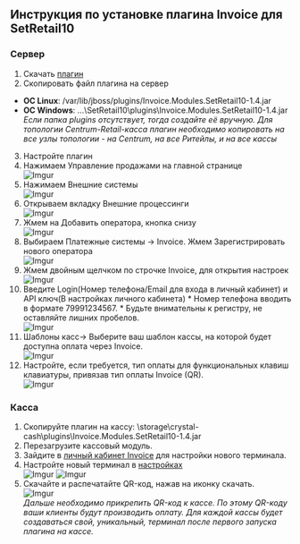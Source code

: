 ## Инструкция по установке плагина Invoice для SetRetail10
### Сервер 
1. Скачать [плагин](https://github.com/Invoice-LLC/Invoice.Modules.SetRetail10/releases/download/1.4/Invoice.Modules.SetRetail10-1.4.jar)
2. Скопировать файл плагина на сервер
  * **ОС Linux**: /var/lib/jboss/plugins/Invoice.Modules.SetRetail10-1.4.jar
  * **ОС Windows**: …\SetRetail10\plugins\Invoice.Modules.SetRetail10-1.4.jar
*Если папка plugins отсутствует, тогда создайте её вручную. 
Для топологии Centrum-Retail-касса плагин необходимо копировать на все узлы топологии - на Centrum, на все Ритейлы, и на все кассы*
3. Настройте плагин
  1. Нажимаем Управление продажами на главной странице<br>
  ![Imgur](https://i.imgur.com/RDgOdLl.png)
  2. Нажимаем Внешние системы<br>
  ![Imgur](https://i.imgur.com/HcvWfJD.png)
  3. Открываем вкладку Внешние процессинги<br>
  ![Imgur](https://i.imgur.com/1NJ9XUJ.png)
  4. Жмем на Добавить оператора, кнопка снизу<br>
  ![Imgur](https://i.imgur.com/d9ky6iW.png)
  5. Выбираем Платежные системы -> Invoice. Жмем Зарегистрировать нового оператора<br>
  ![Imgur](https://i.imgur.com/303art9.png)
  6. Жмем двойным щелчком по строчке Invoice, для открытия настроек<br>
  ![Imgur](https://i.imgur.com/ZBdnqlT.png)
  7. Введите Login(Номер телефона/Email для входа в личный кабинет) и API ключ(В настройках личного кабинета) 
    * Номер телефона вводить в формате 79991234567.
    * Будьте внимательны к регистру, не оставляйте лишних пробелов.<br>
    ![Imgur](https://i.imgur.com/UXLym6X.png)
  8. Шаблоны касс-> Выберите ваш шаблон кассы, на которой будет доступна оплата через Invoice.<br>
  ![Imgur](https://i.imgur.com/xG5sPIz.png)
  9. Настройте, если требуется, тип оплаты для функциональных клавиш клавиатуры, привязав тип оплаты Invoice (QR).<br>
  ![Imgur](https://i.imgur.com/hJg5cFd.png)
  
### Касса 
1. Скопируйте плагин на кассу:
\storage\crystal-cash\plugins\Invoice.Modules.SetRetail10-1.4.jar
2. Перезагрузите кассовый модуль.
3. Зайдите в [личный кабинет Invoice](https://lk.invoice.su/) для настройки нового терминала. 
  1. Настройте новый терминал в [настройках](https://lk.invoice.su/terminals)<br>
  ![Imgur](https://i.imgur.com/9hjr6l5.png)
  ![Imgur](https://i.imgur.com/9vCOqYJ.png) 
  2. Скачайте и распечатайте QR-код, нажав на иконку скачать. <br>
  ![Imgur](https://i.imgur.com/1ZPntdG.png)<br>
*Дальше необходимо прикрепить QR-код к кассе. По этому QR-коду ваши клиенты будут производить оплату.*
*Для каждой кассы будет создаваться свой, уникальный, терминал после первого запуска плагина на кассе.*
